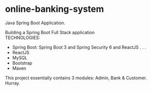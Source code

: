 # online-banking-system
Java Spring Boot Application.

Building a Spring Boot Full Stack application \
TECHNOLOGIES:
* Spring Boot:
    Spring Boot 3 and Spring Security 6 and ReactJS . . . 
* ReactJS
* MySQL
* Bootstrap
* Maven

This project essentially contains 3 modules: Admin, Bank & Customer. Hurray.



